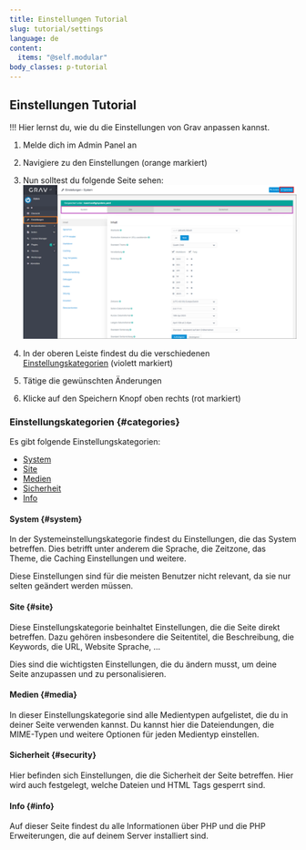 ```yaml
---
title: Einstellungen Tutorial
slug: tutorial/settings
language: de
content:
  items: "@self.modular"
body_classes: p-tutorial
---
```


## Einstellungen Tutorial

!!! Hier lernst du, wie du die Einstellungen von Grav anpassen kannst.

1. Melde dich im Admin Panel an
2. Navigiere zu den Einstellungen (orange markiert)
3. Nun solltest du folgende Seite sehen:
![Screenshot Einstellungen](settings.png?lightbox)

4. In der oberen Leiste findest du die verschiedenen [Einstellungskategorien](#categories) (violett markiert)
5. Tätige die gewünschten Änderungen
6. Klicke auf den Speichern Knopf oben rechts (rot markiert)

### Einstellungskategorien {#categories}

Es gibt folgende Einstellungskategorien:

- [System](#system)
- [Site](#site)
- [Medien](#media)
- [Sicherheit](#security)
- [Info](#info)

#### System {#system}

In der Systemeinstellungskategorie findest du Einstellungen, die das System betreffen. Dies betrifft unter anderem die Sprache, die Zeitzone, das Theme, die Caching Einstellungen und weitere.

Diese Einstellungen sind für die meisten Benutzer nicht relevant, da sie nur selten geändert werden müssen.

#### Site {#site}

Diese Einstellungskategorie beinhaltet Einstellungen, die die Seite direkt betreffen. Dazu gehören insbesondere die Seitentitel, die Beschreibung, die Keywords, die URL, Website Sprache, ...

Dies sind die wichtigsten Einstellungen, die du ändern musst, um deine Seite anzupassen und zu personalisieren.

#### Medien {#media}

In dieser Einstellungskategorie sind alle Medientypen aufgelistet, die du in deiner Seite verwenden kannst. Du kannst hier die Dateiendungen, die MIME-Typen und weitere Optionen für jeden Medientyp einstellen.

#### Sicherheit {#security}

Hier befinden sich Einstellungen, die die Sicherheit der Seite betreffen. Hier wird auch festgelegt, welche Dateien und HTML Tags gesperrt sind.

#### Info {#info}

Auf dieser Seite findest du alle Informationen über PHP und die PHP Erweiterungen, die auf deinem Server installiert sind.
